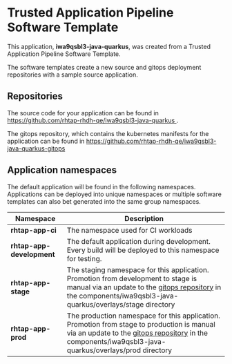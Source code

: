 # Trusted Application Pipeline Software Template

This application, **iwa9qsbl3-java-quarkus**, was created from a Trusted Application Pipeline Software Template.

The software templates create a new source and gitops deployment repositories with a sample source application. 

## Repositories

The source code for your application can be found in [https://github.com/rhtap-rhdh-qe/iwa9qsbl3-java-quarkus ](https://github.com/rhtap-rhdh-qe/iwa9qsbl3-java-quarkus ).
 
The gitops repository, which contains the kubernetes manifests for the application can be found in 
[https://github.com/rhtap-rhdh-qe/iwa9qsbl3-java-quarkus-gitops ](https://github.com/rhtap-rhdh-qe/iwa9qsbl3-java-quarkus-gitops ) 

## Application namespaces 

The default application will be found in the following namespaces. Applications can be deployed into unique namespaces or multiple software templates can also bet generated into the same group namespaces.  

|  Namespace   |  Description   |  
| -------- | -------- |
| **rhtap-app-ci** | The namespace used for CI workloads |
| **rhtap-app-development** | The default application during development. Every build will be deployed to this namespace for testing. |
| **rhtap-app-stage** | The staging namespace for this application. Promotion from development to stage is manual via an update to the [gitops repository](https://github.com/rhtap-rhdh-qe/iwa9qsbl3-java-quarkus-gitops ) in the components/iwa9qsbl3-java-quarkus/overlays/stage directory |
| **rhtap-app-prod** | The production namespace for this application. Promotion from stage to production is manual via an update to the [gitops repository](https://github.com/rhtap-rhdh-qe/iwa9qsbl3-java-quarkus-gitops ) in the components/iwa9qsbl3-java-quarkus/overlays/prod directory |